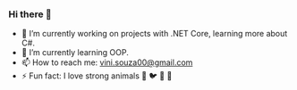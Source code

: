 ### Hi there 👋 

- 🔭 I’m currently working on projects with .NET Core, learning more about C#. 
- 🌱 I’m currently learning OOP.
- 📫 How to reach me: vini.souza00@gmail.com
- ⚡ Fun fact: I love strong animals 🐶 🐦 🐍 🐒 

<!--
**viniciusnasc/viniciusnasc** is a ✨ _special_ ✨ repository because its `README.md` (this file) appears on your GitHub profile.

Here are some ideas to get you started:

- 🔭 I’m currently working on ...
- 🌱 I’m currently learning ...
- 👯 I’m looking to collaborate on ...
- 🤔 I’m looking for help with ...
- 💬 Ask me about ...
- 📫 How to reach me: ...
- 😄 Pronouns: ...
- ⚡ Fun fact: ...
-->
